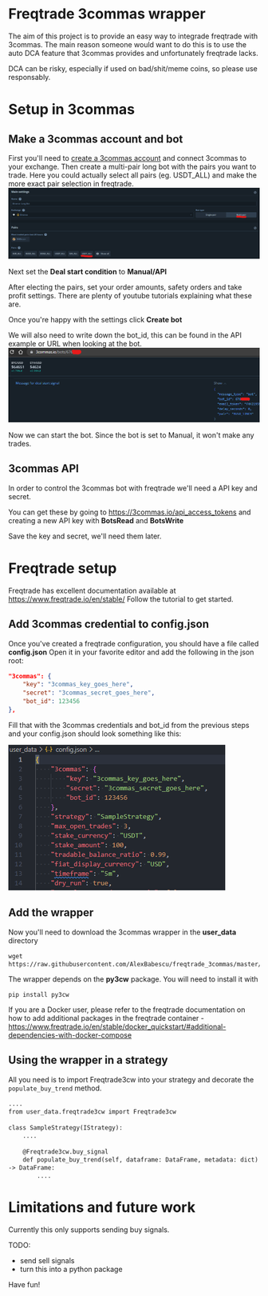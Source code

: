# Freqtrade 3commas wrapper

The aim of this project is to provide an easy way to integrade freqtrade with 3commas. The main reason someone would want to do this is to use the auto DCA feature that 3commas provides and unfortunately freqtrade lacks.

DCA can be risky, especially if used on bad/shit/meme coins, so please use responsably.


# Setup in 3commas

## Make a 3commas account and bot

First you'll need to [create a 3commas account](https://3commas.io/?c=tc331765) and connect 3commas to your exchange.
Then create a multi-pair long bot with the pairs you want to trade. Here you could actually select all pairs (eg. USDT_ALL) and make the more exact pair selection in freqtrade.
![create a multi-pair long bot](img/create_bot.png)

Next set the **Deal start condition** to **Manual/API**

After electing the pairs, set your order amounts, safety orders and take profit settings. There are plenty of youtube tutorials explaining what these are.

Once you're happy with the settings click **Create bot**

We will also need to write down the bot_id, this can be found in the API example or URL when looking at the bot.
![get the bot id](img/bot_id.png)

Now we can start the bot. Since the bot is set to Manual, it won't make any trades.

## 3commas API

In order to control the 3commas bot with freqtrade we'll need a API key and secret.

You can get these by going to https://3commas.io/api_access_tokens and creating a new API key with **BotsRead** and **BotsWrite**

Save the key and secret, we'll need them later.

# Freqtrade setup

Freqtrade has excellent documentation available at https://www.freqtrade.io/en/stable/
Follow the tutorial to get started.

## Add 3commas credential to config.json

Once you've created a freqtrade configuration, you should have a file called **config.json**
Open it in your favorite editor and add the following in the json root:
```json
"3commas": {
	"key": "3commas_key_goes_here",
	"secret": "3commas_secret_goes_here",
	"bot_id": 123456
},
```

Fill that with the 3commas credentials and bot_id from the previous steps and your config.json should look something like this:

![3commas json config](img/3commas_json.png)

## Add the wrapper

Now you'll need to download the 3commas wrapper in the **user_data** directory
```
wget https://raw.githubusercontent.com/AlexBabescu/freqtrade_3commas/master/freqtrade3cw.py
```
The wrapper depends on the **py3cw** package. You will need to install it with
```
pip install py3cw
```
If you are a Docker user, please refer to the freqtrade documentation on how to add additional packages in the freqtrade container - https://www.freqtrade.io/en/stable/docker_quickstart/#additional-dependencies-with-docker-compose

## Using the wrapper in a strategy

All you need is to import Freqtrade3cw into your strategy and decorate the `populate_buy_trend` method.
```
....
from user_data.freqtrade3cw import Freqtrade3cw

class SampleStrategy(IStrategy):
	....

	@Freqtrade3cw.buy_signal
	def populate_buy_trend(self, dataframe: DataFrame, metadata: dict) -> DataFrame:
		....
```



# Limitations and future work

Currently this only supports sending buy signals.

TODO:

* send sell signals
* turn this into a python package

Have fun!